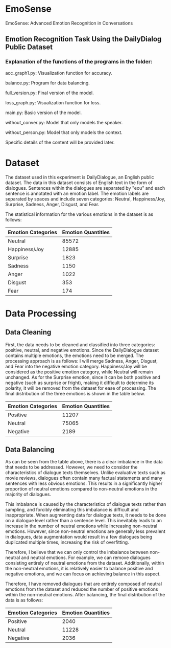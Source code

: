 # EmoSense
EmoSense: Advanced Emotion Recognition in Conversations

## Emotion Recognition Task Using the DailyDialog Public Dataset

### Explanation of the functions of the programs in the folder:

acc_graph1.py: Visualization function for accuracy.

balance.py: Program for data balancing.

full_version.py: Final version of the model.

loss_graph.py: Visualization function for loss.

main.py: Basic version of the model.

without_conver.py: Model that only models the speaker.

without_person.py: Model that only models the context.

Specific details of the content will be provided later.

# Dataset
The dataset used in this experiment is DailyDialogue, an English public dataset. The data in this dataset consists of English text in the form of dialogues. Sentences within the dialogues are separated by "eou" and each sentence is annotated with an emotion label. The emotion labels are separated by spaces and include seven categories: Neutral, Happiness/Joy, Surprise, Sadness, Anger, Disgust, and Fear. 

The statistical information for the various emotions in the dataset is as follows:

Emotion Categories |  Emotion Quantities
--- | --- 
Neutral | 85572
Happiness/Joy |	12885
Surprise | 1823
Sadness | 1150
Anger |1022
Disgust	| 353
Fear | 174

# Data Processing

## Data Cleaning

First, the data needs to be cleaned and classified into three categories: positive, neutral, and negative emotions. Since the DailyDialogue dataset contains multiple emotions, the emotions need to be merged. The processing approach is as follows:
I will merge Sadness, Anger, Disgust, and Fear into the negative emotion category. Happiness/Joy will be considered as the positive emotion category, while Neutral will remain unchanged.
As for the Surprise emotion, since it can be both positive and negative (such as surprise or fright), making it difficult to determine its polarity, it will be removed from the dataset for ease of processing. The final distribution of the three emotions is shown in the table below.

Emotion Categories |  Emotion Quantities
--- | --- 
Positive | 11207
Neutral	| 75065
Negative | 2189

## Data Balancing

As can be seen from the table above, there is a clear imbalance in the data that needs to be addressed.
However, we need to consider the characteristics of dialogue texts themselves. Unlike evaluative texts such as movie reviews, dialogues often contain many factual statements and many sentences with less obvious emotions. This results in a significantly higher proportion of neutral emotions compared to non-neutral emotions in the majority of dialogues.

This imbalance is caused by the characteristics of dialogue texts rather than sampling, and forcibly eliminating this imbalance is difficult and inappropriate. When augmenting data for dialogue texts, it needs to be done on a dialogue level rather than a sentence level. This inevitably leads to an increase in the number of neutral emotions while increasing non-neutral emotions. However, since non-neutral emotions are generally less prevalent in dialogues, data augmentation would result in a few dialogues being duplicated multiple times, increasing the risk of overfitting.

Therefore, I believe that we can only control the imbalance between non-neutral and neutral emotions. For example, we can remove dialogues consisting entirely of neutral emotions from the dataset. Additionally, within the non-neutral emotions, it is relatively easier to balance positive and negative emotions, and we can focus on achieving balance in this aspect.

Therefore, I have removed dialogues that are entirely composed of neutral emotions from the dataset and reduced the number of positive emotions within the non-neutral emotions. After balancing, the final distribution of the data is as follows:

Emotion Categories |  Emotion Quantities
--- | --- 
Positive | 2040
Neutral	| 11228
Negative | 2036
